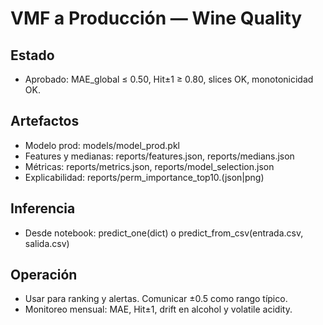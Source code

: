 # VMF a Producción — Wine Quality

## Estado
- Aprobado: MAE_global ≤ 0.50, Hit±1 ≥ 0.80, slices OK, monotonicidad OK.

## Artefactos
- Modelo prod: models/model_prod.pkl
- Features y medianas: reports/features.json, reports/medians.json
- Métricas: reports/metrics.json, reports/model_selection.json
- Explicabilidad: reports/perm_importance_top10.(json|png)

## Inferencia
- Desde notebook: predict_one(dict) o predict_from_csv(entrada.csv, salida.csv)

## Operación
- Usar para ranking y alertas. Comunicar ±0.5 como rango típico.
- Monitoreo mensual: MAE, Hit±1, drift en alcohol y volatile acidity.
